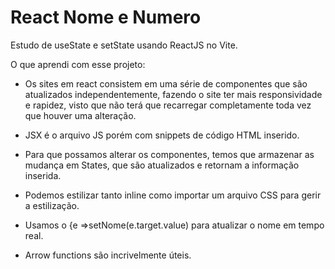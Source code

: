 # React Nome e Numero
Estudo de useState e setState usando ReactJS no Vite.


O que aprendi com esse projeto:

- Os sites em react consistem em uma série de componentes que são atualizados independentemente, fazendo o site ter mais responsividade e rapidez, visto que não terá que recarregar completamente toda vez que houver uma alteração.

- JSX é o arquivo JS porém com snippets de código HTML inserido.

- Para que possamos alterar os componentes, temos que armazenar as mudança em States, que são atualizados e retornam a informação inserida.

- Podemos estilizar tanto inline como importar um arquivo CSS para gerir a estilização.

- Usamos o {e =>setNome(e.target.value) para atualizar o nome em tempo real.

- Arrow functions são incrivelmente úteis.



